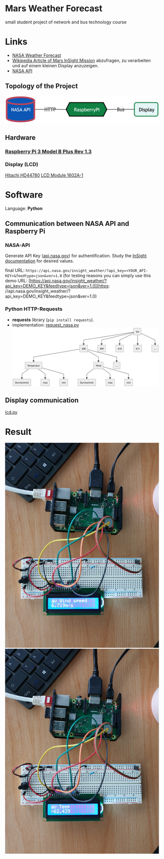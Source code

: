 # Mars Weather Forecast
small student project of network and bus technology course 


# Links
* [NASA Weather Forecast](https://mars.nasa.gov/insight/weather/) 
* [Wikipedia Article of Mars InSight Mission](https://en.wikipedia.org/wiki/InSight) abzufragen, zu verarbeiten und auf einem kleinen Display anzuzeigen.
* [NASA API](https://api.nasa.gov)
## Topology of the Project  

![Topology](/Misc/topology.png)

## Hardware 
### [Raspberry Pi 3 Model B Plus Rev 1.3](https://www.unixtutorial.org/command-to-confirm-raspberry-pi-model)

### Display (LCD) 
[Hitachi HD44780](https://cdn-shop.adafruit.com/datasheets/HD44780.pdf)
[LCD Module 1602A-1](https://www.openhacks.com/uploadsproductos/eone-1602a1.pdf)

# Software
Language: **Python**

## Communication between NASA API and Raspberry Pi

### NASA-API
Generate API Key ([api.nasa.gov](https://api.nasa.gov)) for authentification. Study the [InSight documentation](https://api.nasa.gov/assets/insight/InSight%20Weather%20API%20Documentation.pdf) for desired values.  

final URL: `https://api.nasa.gov/insight_weather/?api_key=<YOUR_API-KEY>&feedtype=json&ver=1.0`
(for testing reasons you can simply use this demo URL: [https://api.nasa.gov/insight_weather/?api_key=DEMO_KEY&feedtype=json&ver=1.0](https: //api.nasa.gov/insight_weather/?api_key=DEMO_KEY&feedtype=json&ver=1.0)

### Python HTTP-Requests
* **requests** library (`pip install requests`).
* implementation: [request_nasa.py](/src/request_nasa.py)
![nested json data](/Misc/nested_json_data.png)

## Display communication
[lcd.py](/src/lcd.py) 

# Result

![Average Wind speed](/Misc/av_Wind_speed.jpg)
![Average Temperature](/Misc/av_Temp.jpg)
